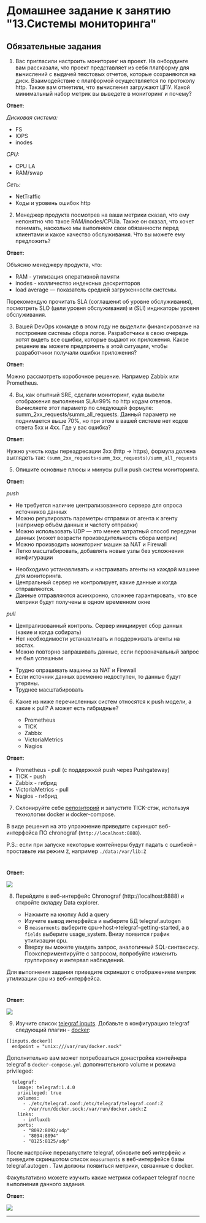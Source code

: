 # Домашнее задание к занятию "13.Системы мониторинга"

## Обязательные задания

1. Вас пригласили настроить мониторинг на проект. На онбординге вам рассказали, что проект представляет из себя платформу для вычислений с выдачей текстовых отчетов, которые сохраняются на диск. Взаимодействие с платформой осуществляется по протоколу http. Также вам отметили, что вычисления загружают ЦПУ. Какой минимальный набор метрик вы выведете в мониторинг и почему?

**Ответ:**

*Дисковая система:*
- FS
- IOPS
- inodes

*CPU:*
- CPU LA
- RAM/swap

*Сеть:*
- NetTraffic
- Коды и уровень ошибок http

2. Менеджер продукта посмотрев на ваши метрики сказал, что ему непонятно что такое RAM/inodes/CPUla. Также он сказал, что хочет понимать, насколько мы выполняем свои обязанности перед клиентами и какое качество обслуживания. Что вы можете ему предложить?

**Ответ:**

Объясню менеджеру продукта, что:
- RAM - утилизация оперативной памяти
- inodes - колличество индексных дескрипторов
- load average — показатель средней загруженности системы.

Порекомендую прочитать SLA (соглашениt об уровне обслуживания), посмотреть SLO (цели уровня обслуживания) и (SLI) индикаторы уровня обслуживания.

3. Вашей DevOps команде в этом году не выделили финансирование на построение системы сбора логов. Разработчики в свою очередь хотят видеть все ошибки, которые выдают их приложения. Какое решение вы можете предпринять в этой ситуации, чтобы разработчики получали ошибки приложения?

**Ответ:**

Можно рассмотреть коробочное решение. Например Zabbix или Prometheus.

4. Вы, как опытный SRE, сделали мониторинг, куда вывели отображения выполнения SLA=99% по http кодам ответов. Вычисляете этот параметр по следующей формуле: summ_2xx_requests/summ_all_requests. Данный параметр не поднимается выше 70%, но при этом в вашей системе нет кодов ответа 5xx и 4xx. Где у вас ошибка?

**Ответ:**

Нужно учесть коды переадресации 3хх (http -> https), формула должна выглядеть так: `(summ_2xx_requests+summ_3xx_requests)/summ_all_requests`

5. Опишите основные плюсы и минусы pull и push систем мониторинга.

**Ответ:**

*push*
+ Не требуется наличие централизованного сервера для опроса источников данных
+ Можно регулировать параметры отправки от агента к агенту (например объём данных и частоту отправки)
+ Можно использовать UDP — это менее затратный способ передачи данных (может возрасти производительность сбора метрик)
+ Можно производить мониторинг машин за NAT и Firewall
+ Легко масштабировать, добавлять новые узлы без усложнения конфигурации

- Необходимо устанавливать и настраивать агенты на каждой машине для мониторинга.
- Центральный сервер не контролирует, какие данные и когда отправляются.
- Данные отправляются асинхронно, сложнее гарантировать, что все метрики будут получены в одном временном окне

*pull*
+ Централизованный контроль. Сервер инициирует сбор данных (какие и когда собирать)
+ Нет необходимости устанавливать и поддерживать агенты на хостах.
+ Можно повторно запрашивать данные, если первоначальный запрос не был успешным

- Трудно опрашивать машины за NAT и Firewall
- Если источник данных временно недоступен, то данные будут утеряны.
- Труднее масштабировать

6. Какие из ниже перечисленных систем относятся к push модели, а какие к pull? А может есть гибридные?

    - Prometheus 
    - TICK
    - Zabbix
    - VictoriaMetrics
    - Nagios

**Ответ:**

  - Prometheus - pull (с поддержкой push через Pushgateway)
  - TICK - push
  - Zabbix - гибрид
  - VictoriaMetrics - pull
  - Nagios - гибрид


7. Склонируйте себе [репозиторий](https://github.com/influxdata/sandbox/tree/master) и запустите TICK-стэк, 
используя технологии docker и docker-compose.

В виде решения на это упражнение приведите скриншот веб-интерфейса ПО chronograf (`http://localhost:8888`). 

P.S.: если при запуске некоторые контейнеры будут падать с ошибкой - проставьте им режим `Z`, например
`./data:/var/lib:Z`
#

**Ответ:**

![](2025-05-11_17-10-48.png)

8. Перейдите в веб-интерфейс Chronograf (http://localhost:8888) и откройте вкладку Data explorer.
        
    - Нажмите на кнопку Add a query
    - Изучите вывод интерфейса и выберите БД telegraf.autogen
    - В `measurments` выберите cpu->host->telegraf-getting-started, а в `fields` выберите usage_system. Внизу появится график утилизации cpu.
    - Вверху вы можете увидеть запрос, аналогичный SQL-синтаксису. Поэкспериментируйте с запросом, попробуйте изменить группировку и интервал наблюдений.

Для выполнения задания приведите скриншот с отображением метрик утилизации cpu из веб-интерфейса.
#

**Ответ:**

![](2025-05-11_17-10-50.png)

9. Изучите список [telegraf inputs](https://github.com/influxdata/telegraf/tree/master/plugins/inputs). 
Добавьте в конфигурацию telegraf следующий плагин - [docker](https://github.com/influxdata/telegraf/tree/master/plugins/inputs/docker):
```
[[inputs.docker]]
  endpoint = "unix:///var/run/docker.sock"
```

Дополнительно вам может потребоваться донастройка контейнера telegraf в `docker-compose.yml` дополнительного volume и 
режима privileged:
```
  telegraf:
    image: telegraf:1.4.0
    privileged: true
    volumes:
      - ./etc/telegraf.conf:/etc/telegraf/telegraf.conf:Z
      - /var/run/docker.sock:/var/run/docker.sock:Z
    links:
      - influxdb
    ports:
      - "8092:8092/udp"
      - "8094:8094"
      - "8125:8125/udp"
```

После настройке перезапустите telegraf, обновите веб интерфейс и приведите скриншотом список `measurments` в 
веб-интерфейсе базы telegraf.autogen . Там должны появиться метрики, связанные с docker.

Факультативно можете изучить какие метрики собирает telegraf после выполнения данного задания.

**Ответ:**

![](2025-05-11_17-15-13.png)

---
